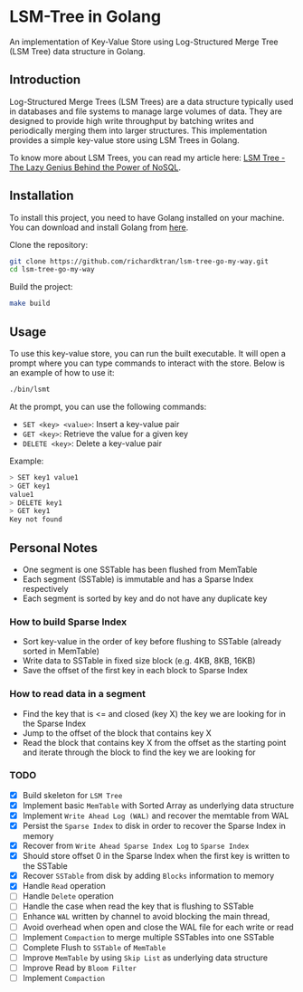 # LSM-Tree in Golang

An implementation of Key-Value Store using Log-Structured Merge Tree (LSM Tree) data structure in Golang.

## Introduction

Log-Structured Merge Trees (LSM Trees) are a data structure typically used in databases and file systems to manage large volumes of data. They are designed to provide high write throughput by batching writes and periodically merging them into larger structures. This implementation provides a simple key-value store using LSM Trees in Golang.

To know more about LSM Trees, you can read my article here: [LSM Tree - The Lazy Genius Behind the Power of NoSQL](https://open.substack.com/pub/richardktran/p/lsm-tree-the-lazy-genius-behind-the).

## Installation

To install this project, you need to have Golang installed on your machine. You can download and install Golang from [here](https://golang.org/dl/).

Clone the repository:

```sh
git clone https://github.com/richardktran/lsm-tree-go-my-way.git
cd lsm-tree-go-my-way
```

Build the project:

```sh
make build
```

## Usage

To use this key-value store, you can run the built executable. It will open a prompt where you can type commands to interact with the store. Below is an example of how to use it:

```sh
./bin/lsmt
```

At the prompt, you can use the following commands:

- `SET <key> <value>`: Insert a key-value pair
- `GET <key>`: Retrieve the value for a given key
- `DELETE <key>`: Delete a key-value pair

Example:

```sh
> SET key1 value1
> GET key1
value1
> DELETE key1
> GET key1
Key not found
```

## Personal Notes
- One segment is one SSTable has been flushed from MemTable
- Each segment (SSTable) is immutable and has a Sparse Index respectively
- Each segment is sorted by key and do not have any duplicate key

### How to build Sparse Index
- Sort key-value in the order of key before flushing to SSTable (already sorted in MemTable)
- Write data to SSTable in fixed size block (e.g. 4KB, 8KB, 16KB)
- Save the offset of the first key in each block to Sparse Index

### How to read data in a segment
- Find the key that is <= and closed (key X) the key we are looking for in the Sparse Index
- Jump to the offset of the block that contains key X
- Read the block that contains key X from the offset as the starting point and iterate through the block to find the key we are looking for

### TODO
- [x] Build skeleton for `LSM Tree`
- [x] Implement basic `MemTable` with Sorted Array as underlying data structure
- [x] Implement `Write Ahead Log (WAL)` and recover the memtable from WAL
- [x] Persist the `Sparse Index` to disk in order to recover the Sparse Index in memory
- [x] Recover from `Write Ahead Sparse Index Log` to `Sparse Index`
- [x] Should store offset 0 in the Sparse Index when the first key is written to the SSTable
- [x] Recover `SSTable` from disk by adding `Blocks` information to memory
- [x] Handle `Read` operation
- [ ] Handle `Delete` operation
- [ ] Handle the case when read the key that is flushing to SSTable
- [ ] Enhance `WAL` written by channel to avoid blocking the main thread, 
- [ ] Avoid overhead when open and close the WAL file for each write or read
- [ ] Implement `Compaction` to merge multiple SSTables into one SSTable
- [ ] Complete Flush to `SSTable` of `MemTable`
- [ ] Improve `MemTable` by using `Skip List` as underlying data structure
- [ ] Improve Read by `Bloom Filter`
- [ ] Implement `Compaction`